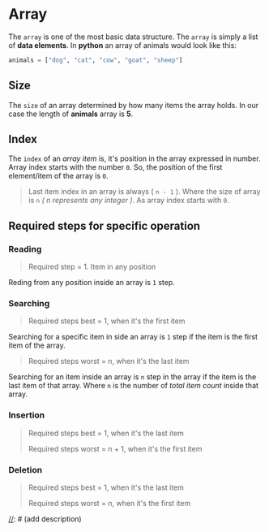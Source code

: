 # Array

The `array` is one of the most basic data structure. The `array` is simply a list of **data elements**. In **python** an array of animals would look like this:

```python
animals = ["dog", "cat", "cow", "goat", "sheep"]
```

## Size

The `size` of an array determined by how many items the array holds. In our case the length of **animals** array is **5**.

## Index

The `index` of an _array item_ is, it's position in the array expressed in number. Array index starts with the number `0`. So, the position of the first element/item of the array is `0`.

> Last item index in an array is always \( `n - 1` \). Where the size of array is `n` _\( n represents any integer \)_. As array index starts with `0`.

## Required steps for specific operation

### Reading

> Required step = 1. Item in any position

Reding from any position inside an array is `1` step.

### Searching

> Required steps best = 1, when it's the first item

Searching for a specific item in side an array is `1` step if the item is the first item of the array.

> Required steps worst = n, when it's the last item

Searching for an item inside an array is `n` step in the array if the item is the last item of that array. Where `n` is the number of _total item count_ inside that array.

### Insertion

> Required steps best = 1, when it's the last item
>
> Required steps worst = n + 1, when it's the first item

### Deletion

> Required steps best = 1, when it's the last item
>
> Required steps worst = n, when it's the first item

[//](array.md): \# \(add description\)

